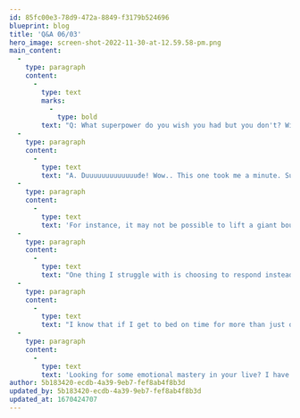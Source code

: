 ```yaml
---
id: 85fc00e3-78d9-472a-8849-f3179b524696
blueprint: blog
title: 'Q&A 06/03'
hero_image: screen-shot-2022-11-30-at-12.59.58-pm.png
main_content:
  -
    type: paragraph
    content:
      -
        type: text
        marks:
          -
            type: bold
        text: "Q: What superpower do you wish you had but you don't? Will better sleep help you unlock it?"
  -
    type: paragraph
    content:
      -
        type: text
        text: "A. Duuuuuuuuuuuuude! Wow.. This one took me a minute. Superpowers are all dazzling. Who wouldn't want to fly? Or be ultra strong? Or be able to teleport? Or have telekinesis? I mean, these are all fantastic powers! Yet we are grounded in a reality where some are not possible. Or are they?"
  -
    type: paragraph
    content:
      -
        type: text
        text: 'For instance, it may not be possible to lift a giant boulder in one hand. However, it IS possible to be stronger tomorrow than I am today. Same does for speed. I may not break the sound barrier in my jogging shoes, but I can do faster tomorrow than I went today.'
  -
    type: paragraph
    content:
      -
        type: text
        text: "One thing I struggle with is choosing to respond instead of reacting to situations. Especially in a post pandemic shutdown world, the challenges we face are huge. And everybody has coped differently with the situation. Half the time something upsetting flies my way, it is a waste of my time and energy to get bent out of shape. If I instead choose to respond with cool and calm emotions, I can conserve my energy for when the party bus arrives and it's time to have some fun!"
  -
    type: paragraph
    content:
      -
        type: text
        text: "I know that if I get to bed on time for more than just one day, but many dies if not weeks, my brain is much more Cape-able of taking a second to choose a response. When we are exhausted, the slightest things can push us over the edge. Things get said we can't take back. Things get done that we can't undo. Emotional mastery is a superpower. I strive to be better at it tomorrow than I am today. And by unlocking this superpower. I can achieve happiness in a world where it's hard to find."
  -
    type: paragraph
    content:
      -
        type: text
        text: 'Looking for some emotional mastery in your live? I have sleep systems that can maximize your sleep. Have you ever tried the Game Changer? It can help you sleep like a superhero. Then you can begin to be awake like one! And feel free to text me at 704-498-4451 with your sleep related questions.'
author: 5b183420-ecdb-4a39-9eb7-fef8ab4f8b3d
updated_by: 5b183420-ecdb-4a39-9eb7-fef8ab4f8b3d
updated_at: 1670424707
---
```

